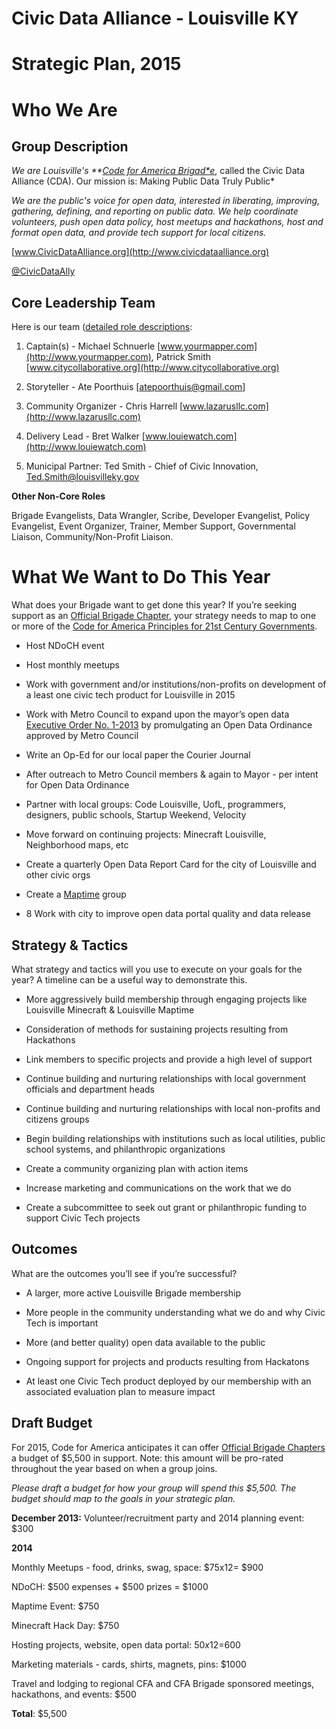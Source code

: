 
# Civic Data Alliance - Louisville KY

# Strategic Plan, 2015

# Who We Are

## Group Description

*We are Louisville's **[Code for America Brigad*e](http://www.codeforamerica.org/brigade/about)*, called the Civic Data Alliance (CDA).  Our mission is: Making Public Data Truly Public*

*We are the public's voice for open data, interested in liberating, improving, gathering, defining, and reporting on public data.  We help coordinate volunteers, push open data policy, host meetups and hackathons, host and format open data, and provide tech support for local citizens.*

[www.CivicDataAlliance.org](http://www.civicdataalliance.org)

[@CivicDataAlly](https://twitter.com/civicdataally)

## Core Leadership Team

Here is our team ([detailed role descriptions](https://docs.google.com/document/d/1oEB1CuzCHldxP_bzcvmcrmK0yAE1BzV2AGhtwtYKZVY/edit):

1. Captain(s) - Michael Schnuerle [www.yourmapper.com](http://www.yourmapper.com), Patrick Smith [www.citycollaborative.org](http://www.citycollaborative.org)

2. Storyteller - Ate Poorthuis [atepoorthuis@gmail.com]

3. Community Organizer - Chris Harrell [www.lazarusllc.com](http://www.lazarusllc.com)

4. Delivery Lead  - Bret Walker [www.louiewatch.com](http://www.louiewatch.com)

5. Municipal Partner: Ted Smith - Chief of Civic Innovation, Ted.Smith@louisvilleky.gov

**Other Non-Core Roles**

Brigade Evangelists, Data Wrangler, Scribe, Developer Evangelist, Policy Evangelist, Event Organizer, Trainer, Member Support, Governmental Liaison, Community/Non-Profit Liaison.

# What We Want to Do This Year

What does your Brigade want to get done this year? If you’re seeking support as an [Official Brigade Chapter](http://www.codeforamerica.org/brigade/organize), your strategy needs to map to one or more of the [Code for America Principles for 21st Century Governments](http://www.codeforamerica.org/governments/principles/).

* Host NDoCH event

* Host monthly meetups

* Work with government and/or institutions/non-profits on development of a least one civic tech product for Louisville in 2015

* Work with Metro Council to expand upon the mayor’s open data [Executive Order No. 1-2013](http://louisvilleky.gov/government/mayor-greg-fischer/read-open-data-executive-order) by promulgating an Open Data Ordinance approved by Metro Council

* Write an Op-Ed for our local paper the Courier Journal

* After outreach to Metro Council members & again to Mayor - per intent for Open Data Ordinance

* Partner with local groups: Code Louisville, UofL, programmers, designers, public schools, Startup Weekend, Velocity

* Move forward on continuing projects: Minecraft Louisville, Neighborhood maps, etc

* Create a quarterly Open Data Report Card for the city of Louisville and other civic orgs

* Create a [Maptime](http://maptime.io/) group

* 8 Work with city to improve open data portal quality and data release

## Strategy & Tactics

What strategy and tactics will you use to execute on your goals for the year? A timeline can be a useful way to demonstrate this.

* More aggressively build membership through engaging projects like Louisville Minecraft & Louisville Maptime

* Consideration of methods for sustaining projects resulting from Hackathons

* Link members to specific projects and provide a high level of support 

* Continue building and nurturing relationships with local government officials and department heads

* Continue building and nurturing relationships with local non-profits and citizens groups

* Begin building relationships with institutions such as local utilities, public school systems, and philanthropic organizations

* Create a community organizing plan with action items

* Increase marketing and communications on the work that we do

* Create a subcommittee to seek out grant or philanthropic funding to support Civic Tech projects 

## Outcomes

What are the outcomes you’ll see if you’re successful?

* A larger, more active Louisville Brigade membership

* More people in the community understanding what we do and why Civic Tech is important

* More (and better quality) open data available to the public

* Ongoing support for projects and products resulting from Hackatons 

* At least one Civic Tech product deployed by our membership with an associated evaluation plan to measure impact


## Draft Budget

For 2015, Code for America anticipates it can offer [Official Brigade Chapters](http://www.codeforamerica.org/brigade/organize) a budget of $5,500 in support. Note: this amount will be pro-rated throughout the year based on when a group joins.

*Please draft a budget for how your group will spend this $5,500. The budget should map to the goals in your strategic plan.*


**December 2013:** Volunteer/recruitment party and 2014 planning event: $300

**2014**

Monthly Meetups - food, drinks, swag, space: $75x12= $900

NDoCH: $500 expenses + $500 prizes = $1000

Maptime Event: $750

Minecraft Hack Day: $750

Hosting projects, website, open data portal: $50x12=$600

Marketing materials - cards, shirts, magnets, pins: $1000 

Travel and lodging to regional CFA and CFA Brigade sponsored meetings, hackathons, and events: $500

**Total**: $5,500



